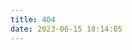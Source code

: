 ```yaml
---
title: 404
date: 2023-06-15 18:14:05
---
```

  <!DOCTYPE html>
<meta charset="utf-8"/>
<script src="//cdn.dnpw.org/404/v3.min.js" maincolor="#F00" tips="" error="" jumptime="20" jumptarget="/" charset="utf-8"></script>
<script>
function diy(){
// your js code here
}
</script>
<!--
欢迎加入404公益，使用说明如下：
src：加载资源域名，递增可能有其他样式；
maincolor: 主题色调或高亮色，可配合您站点主色进行配置；
jumptime: 自动跳转时间，单位秒，-1为手动点击跳转；
jumptarget：自动跳转目标网址，默认 / 网站首页；
tips: 页面短提示，客户端语言为中文默认为“错误提示”，其他为“Oops!”；
error：页面长提示，客户端语言为中文默认为“该页面找不到或已被删除”，其他为“The page was not found”；
function diy()}内可以写入自己的javascript代码，用于如修改页面元素等，会在页面加载完成后立即执行；
你还可以新增CSS代码并利用!important特性，覆盖页面样式；
项目主页:
https://www.dnpw.org/404
-->
